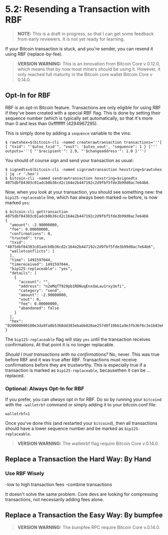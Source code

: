 # 5.2: Resending a Transaction with RBF

> **NOTE:** This is a draft in progress, so that I can get some feedback from early reviewers. It is not yet ready for learning.

If your Bitcoin transaction is stuck, and you're sender, you can resend it using RBF (replace-by-fee).

> **VERSION WARNING:** This is an innovation from Bitcoin Core v 0.12.0, which means that by now most miners should be using it. However, it only reached full maturity in the Bitcoin core wallet Bitcoin Core v 0.14.0.

## Opt-In for RBF

RBF is an opt-in Bitcoin feature. Transactions are only eligible for using RBF if they've been created with a special RBF flag. This is done by setting their sequence number (which is typically set automatically, so that it's more than 0 and less than 0xffffffff (4294967295).

This is simply done by adding a `sequence` variable to the vins:
```
$ rawtxhex=$(bitcoin-cli -named createrawtransaction transactions='''[ { "txid": "'$utxo_txid'", "vout": '$utxo_vout', "sequence": 1 } ]''' outputs='''{ "'$recipient'": 2.9, "'$changeaddress'": 1.0 }''')
```
You should of course sign and send your transaction as usual:
```
$ signedtx=$(bitcoin-cli -named signrawtransaction hexstring=$rawtxhex | jq -r '.hex')
$ bitcoin-cli -named sendrawtransaction hexstring=$signedtx
4075dbf84303c01adcb0b36cd2c164e2b447192c2d9fbf5fde3b99d0ac7e64b6
```
Now, when you look at your transaction, you should see something new: the `bip125-replaceable` line, which has always been marked `no` before, is now marked `yes`:
```
$ bitcoin-cli gettransaction 4075dbf84303c01adcb0b36cd2c164e2b447192c2d9fbf5fde3b99d0ac7e64b6
{
  "amount": -2.90000000,
  "fee": 0.00000000,
  "confirmations": 0,
  "trusted": true,
  "txid": "4075dbf84303c01adcb0b36cd2c164e2b447192c2d9fbf5fde3b99d0ac7e64b6",
  "walletconflicts": [
  ],
  "time": 1491597044,
  "timereceived": 1491597044,
  "bip125-replaceable": "yes",
  "details": [
    {
      "account": "",
      "address": "n2eMqTT929pb1RDNuqEnxdaLau1rxy3efi",
      "category": "send",
      "amount": -2.90000000,
      "vout": 0,
      "fee": 0.00000000,
      "abandoned": false
    }
  ],
  "hex": "020000000100e3da9fa8b5368dd383ebabb820ae257d8f19bb1a9e3fb36f6c3e1b83e6d0f3000000006b483045022100950af7346a5bff5546627b6e9379573cb7e56420d6187f90a8b7aab8fcad730502200c4e66b96b499fec020f9397861bda765c29ec873fc8e61f85a32c73e650173b0121031008e55d06d25bb2acdf85395fe4c2df28492325d8ffc3734a2dc372436b6a330100000002800c4911000000001976a914e7c1345fc8f87c68170b3aa798a956c2fe6a9eff88ac00e1f505000000001976a914d83b41b8f67b31310bb487b66d859a6d0a92682c88ac00000000"
}
```
The `bip125-replaceable` flag will stay `yes` until the transaction receives confirmations. At that point it is no longer replacable.

_Should I trust transactions with no confirmations?_ No, never. This was true before RBF and it was true after RBF. Transactions must receive confirmations before they are trustworthy. This is especially true if a transaction is marked as `bip125-replaceable`, becausethen it can be ... replaced.

### Optional: Always Opt-In for RBF

If you prefer, you can _always_ opt in for RBF. Do so by running your `bitcoind` with the `-walletrbf` command or simply adding it to your bitcoin.conf file:
```
walletrbf=1
```
Once you've done this (and restarted your `bitcoind`), then all transactions should have a lower sequence number and be marked as `bip125-replaceable`.

> **VERSION WARNING:** The walletrbf flag require Bitcoin Core v.0.14.0.

## Replace a Transaction the Hard Way: By Hand

### Use RBF Wisely

-low to high transaction fees
-combine transactions

It doesn't solve the same problem. Core devs are looking for compressing transactions, not necessarily adding fees alone.

## Replace a Transaction the Easy Way: By bumpfee

> **VERSION WARNING:** The bumpfee RPC require Bitcoin Core v.0.14.0.
